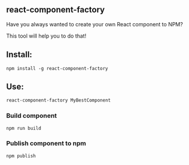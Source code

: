 ## react-component-factory

Have you always wanted to create your own React component to NPM?

This tool will help you to do that!

## Install:
`npm install -g react-component-factory`

## Use:
```bash
react-component-factory MyBestComponent
```

### Build component
```bash
npm run build
```

### Publish component to npm
```bash
npm publish
```
